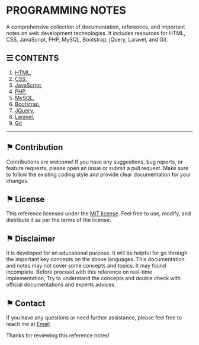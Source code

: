 # PROGRAMMING NOTES

A comprehensive collection of documentation, references, and important notes on web development technologies. It includes resources for HTML, CSS, JavaScript, PHP, MySQL, Bootstrap, jQuery, Laravel, and Git.

## &#9776; CONTENTS 
1. [HTML](https://github.com/ag-sanjjeev/HTML-Notes),
2. [CSS](https://github.com/ag-sanjjeev/CSS-Notes),
3. [JavaScript](https://github.com/ag-sanjjeev/JavaScript-Notes),
4. [PHP](#-php-notes),
5. [MySQL](https://github.com/ag-sanjjeev/mysql-notes),
6. [Bootstrap](#-bootstrap-notes),
7. [JQuery](https://github.com/ag-sanjjeev/JQuery-Notes),
8. [Laravel](#-laravel-notes),
9. [Git](#-git-notes)

---

## &#9873; Contribution
Contributions are welcome! If you have any suggestions, bug reports, or feature requests, please open an issue or submit a pull request. Make sure to follow the existing coding style and provide clear documentation for your changes.

## &#9873; License
This reference licensed under the [MIT license](LICENSE). Feel free to use, modify, and distribute it as per the terms of the license.

## &#9873; Disclaimer
It is developed for an educational purpose. It will be helpful for go through the important key concepts on the above languages. This documentation and notes may not cover some concepts and topics. It may found incomplete. Before proceed with this reference on real-time implementation, Try to understand the concepts and double check with official documentations and experts advices.

## &#9873; Contact

If you have any questions or need further assistance, please feel free to reach me at [Email](mailto:social_text)

Thanks for reviewing this reference notes!
